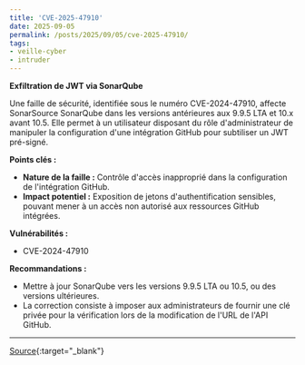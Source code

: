 ```yaml
---
title: 'CVE-2025-47910'
date: 2025-09-05
permalink: /posts/2025/09/05/cve-2025-47910/
tags:
- veille-cyber
- intruder
---
```

**Exfiltration de JWT via SonarQube**

Une faille de sécurité, identifiée sous le numéro CVE-2024-47910, affecte SonarSource SonarQube dans les versions antérieures aux 9.9.5 LTA et 10.x avant 10.5. Elle permet à un utilisateur disposant du rôle d'administrateur de manipuler la configuration d'une intégration GitHub pour subtiliser un JWT pré-signé.

**Points clés :**
*   **Nature de la faille :** Contrôle d'accès inapproprié dans la configuration de l'intégration GitHub.
*   **Impact potentiel :** Exposition de jetons d'authentification sensibles, pouvant mener à un accès non autorisé aux ressources GitHub intégrées.

**Vulnérabilités :**
*   CVE-2024-47910

**Recommandations :**
*   Mettre à jour SonarQube vers les versions 9.9.5 LTA ou 10.5, ou des versions ultérieures.
*   La correction consiste à imposer aux administrateurs de fournir une clé privée pour la vérification lors de la modification de l'URL de l'API GitHub.

---
[Source](https://cvemon.intruder.io/cves/CVE-2025-47910){:target="_blank"}
